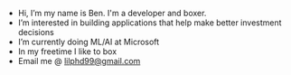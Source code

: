 - Hi, I’m my name is Ben. I'm a developer and boxer.
- I’m interested in building applications that help make better investment decisions
- I’m currently doing ML/AI at Microsoft
- In my freetime I like to box
- Email me @ lilphd99@gmail.com

<!---
sweetscientist/sweetscientist is a ✨ special ✨ repository because its `README.md` (this file) appears on your GitHub profile.
You can click the Preview link to take a look at your changes.
--->
